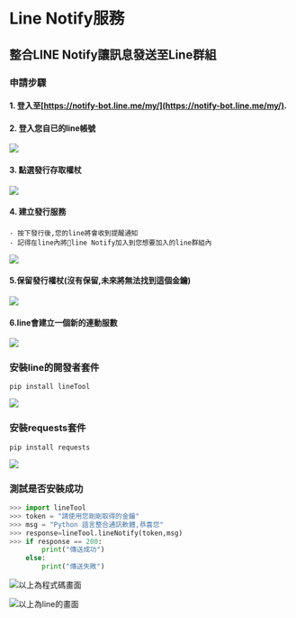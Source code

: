 # Line Notify服務
## 整合LINE Notify讓訊息發送至Line群組

### 申請步驟
#### 1. 登入至[https://notify-bot.line.me/my/](https://notify-bot.line.me/my/). 

#### 2. 登入您自已的line帳號  
![](line_log_in.png)

#### 3. 點選發行存取權杖  
![](image1.png)

#### 4. 建立發行服務
	- 按下發行後,您的line將會收到提醒通知
	- 記得在line內將line Notify加入到您想要加入的line群組內
	
![](image2.png)  

#### 5.保留發行權杖(沒有保留,未來將無法找到這個金鑰)  
![](image3.png)

#### 6.line會建立一個新的連動服數
![](image5.png)

### 安裝line的開發者套件
	pip install lineTool
![](image6.png)

### 安裝requests套件
	pip install requests
![](image7.png)

### 測試是否安裝成功  
```python
>>> import lineTool
>>> token = "請使用您剛剛取得的金鑰"
>>> msg = "Python 語言整合通訊軟體,恭喜您"
>>> response=lineTool.lineNotify(token,msg)
>>> if response == 200:
	    print("傳送成功")
	else:
	    print("傳送失敗")
```

![以上為程式碼畫面](image8.png) 
 
![以上為line的畫面](image9.png)




